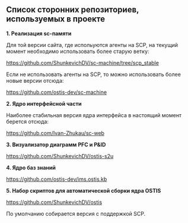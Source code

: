 ## Список сторонних репозиториев, используемых в проекте

**1. Реализация sc-памяти**

Для той версии сайта, где испольуются агенты на SCP, на текущий момент необходимо использовать более старую ветку:

https://github.com/ShunkevichDV/sc-machine/tree/scp_stable

Если не использовать агенты на SCP, то можно использовать более новые версии отсюда:

https://github.com/ostis-dev/sc-machine

**2. Ядро интерфейсной части**

Наиболее стабильная версия ядра интерфейса в настоящий момент берется отсюда:

https://github.com/Ivan-Zhukau/sc-web

**3. Визуализатор диаграмм PFC и P&ID**

https://github.com/ShunkevichDV/ostis-s2u

**4. Ядро баз знаний**

https://github.com/ostis-dev/ims.ostis.kb

**5. Набор скриптов для автоматической сборки ядра OSTIS**

https://github.com/ShunkevichDV/ostis

По умолчанию собирается версия с поддержкой SCP.
